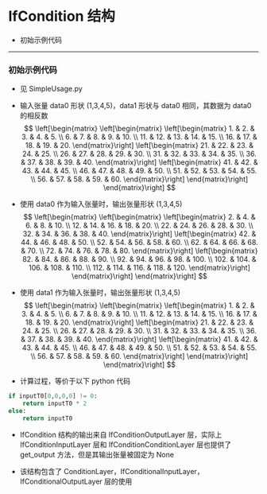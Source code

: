 # IfCondition 结构
+ 初始示例代码

---
### 初始示例代码
+ 见 SimpleUsage.py

+ 输入张量 data0 形状 (1,3,4,5)，data1 形状与 data0 相同，其数据为 data0 的相反数
$$
\left[\begin{matrix}
    \left[\begin{matrix}
        \left[\begin{matrix}
             1. &  2. &  3. &  4. &  5. \\
             6. &  7. &  8. &  9. & 10. \\
            11. & 12. & 13. & 14. & 15. \\
            16. & 17. & 18. & 19. & 20.
        \end{matrix}\right]
        \left[\begin{matrix}
            21. & 22. & 23. & 24. & 25. \\
            26. & 27. & 28. & 29. & 30. \\
            31. & 32. & 33. & 34. & 35. \\
            36. & 37. & 38. & 39. & 40.
        \end{matrix}\right]
        \left[\begin{matrix}
            41. & 42. & 43. & 44. & 45. \\
            46. & 47. & 48. & 49. & 50. \\
            51. & 52. & 53. & 54. & 55. \\
            56. & 57. & 58. & 59. & 60.
        \end{matrix}\right]
    \end{matrix}\right]
\end{matrix}\right]
$$

+ 使用 data0 作为输入张量时，输出张量形状 (1,3,4,5)
$$
\left[\begin{matrix}
    \left[\begin{matrix}
        \left[\begin{matrix}
              2. &   4. &   6. &   8. &  10. \\
             12. &  14. &  16. &  18. &  20. \\
             22. &  24. &  26. &  28. &  30. \\
             32. &  34. &  36. &  38. &  40.
        \end{matrix}\right]
        \left[\begin{matrix}
             42. &  44. &  46. &  48. &  50. \\
             52. &  54. &  56. &  58. &  60. \\
             62. &  64. &  66. &  68. &  70. \\
             72. &  74. &  76. &  78. &  80.
        \end{matrix}\right]
        \left[\begin{matrix}
             82. &  84. &  86. &  88. &  90. \\
             92. &  94. &  96. &  98. & 100. \\
            102. & 104. & 106. & 108. & 110. \\
            112. & 114. & 116. & 118. & 120.
        \end{matrix}\right]
    \end{matrix}\right]
\end{matrix}\right]
$$

+ 使用 data1 作为输入张量时，输出张量形状 (1,3,4,5)
$$
\left[\begin{matrix}
    \left[\begin{matrix}
        \left[\begin{matrix}
             1. &  2. &  3. &  4. &  5. \\
             6. &  7. &  8. &  9. & 10. \\
            11. & 12. & 13. & 14. & 15. \\
            16. & 17. & 18. & 19. & 20.
        \end{matrix}\right]
        \left[\begin{matrix}
            21. & 22. & 23. & 24. & 25. \\
            26. & 27. & 28. & 29. & 30. \\
            31. & 32. & 33. & 34. & 35. \\
            36. & 37. & 38. & 39. & 40.
        \end{matrix}\right]
        \left[\begin{matrix}
            41. & 42. & 43. & 44. & 45. \\
            46. & 47. & 48. & 49. & 50. \\
            51. & 52. & 53. & 54. & 55. \\
            56. & 57. & 58. & 59. & 60.
        \end{matrix}\right]
    \end{matrix}\right]
\end{matrix}\right]
$$

+ 计算过程，等价于以下 python 代码
```python
if inputT0[0,0,0,0] != 0:
    return inputT0 * 2
else:
    return inputT0
```

+ IfCondition 结构的输出来自 IfConditionOutputLayer 层，实际上 IfConditionInputLayer 层和 IfConditionConditionLayer 层也提供了 get_output 方法，但是其输出张量被固定为 None

+ 该结构包含了 ConditionLayer，IfConditionalInputLayer，IfConditionalOutputLayer 层的使用

